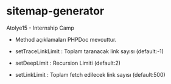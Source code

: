 # sitemap-generator
Atolye15 - Internship Camp

- Method açıklamaları PHPDoc mevcuttur.

- setTraceLinkLimit : Toplam taranacak link sayısı (default:-1)
- setDeepLimit : Recursion Limiti (default:2)
- setLinkLimit : Toplam fetch edilecek link sayısı (default:500)